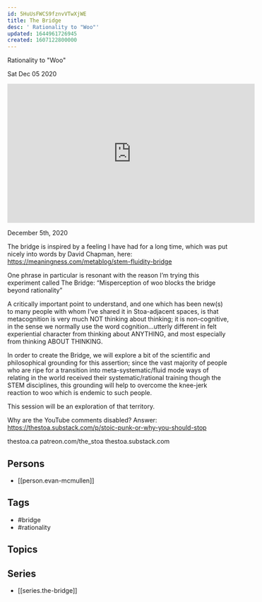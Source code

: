 ```yaml
---
id: 5HuUsFWCS9fznvVTwXjWE
title: The Bridge
desc: ' Rationality to "Woo"'
updated: 1644961726945
created: 1607122800000
---
```



 Rationality to "Woo"

Sat Dec 05 2020

<iframe width="560" height="315" src="https://www.youtube.com/embed/ss2_PIzl9ik" title="The Bridge: Rationality to "Woo" w/ Evan McMullen" frameborder="0" allow="accelerometer; autoplay; clipboard-write; encrypted-media; gyroscope; picture-in-picture" allowfullscreen ></iframe>

December 5th, 2020

The bridge is inspired by a feeling I have had for a long time, which was put nicely into words by David Chapman, here:
https://meaningness.com/metablog/stem-fluidity-bridge

One phrase in particular is resonant with the reason I’m trying this experiment called The Bridge: “Misperception of woo blocks the bridge beyond rationality”

A critically important point to understand, and one which has been new(s) to many people with whom I’ve shared it in Stoa-adjacent spaces, is that metacognition is very much NOT thinking about thinking; it is non-cognitive, in the sense we normally use the word cognition...utterly different in felt experiential character from thinking about ANYTHING, and most especially from thinking ABOUT THINKING.

In order to create the Bridge, we will explore a bit of the scientific and philosophical grounding for this assertion; since the vast majority of people who are ripe for a transition into meta-systematic/fluid mode ways of relating in the world received their systematic/rational training though the STEM disciplines, this grounding will help to overcome the knee-jerk reaction to woo which is endemic to such people.

This session will be an exploration of that territory.

Why are the YouTube comments disabled? Answer: https://thestoa.substack.com/p/stoic-punk-or-why-you-should-stop

thestoa.ca
patreon.com/the_stoa
thestoa.substack.com

## Persons

- [[person.evan-mcmullen]]

## Tags

- #bridge
- #rationality

## Topics



## Series

- [[series.the-bridge]]

